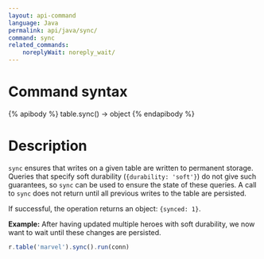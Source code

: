 ```yaml
---
layout: api-command 
language: Java
permalink: api/java/sync/
command: sync
related_commands:
    noreplyWait: noreply_wait/
---
```


# Command syntax #

{% apibody %}
table.sync() &rarr; object
{% endapibody %}

# Description #

`sync` ensures that writes on a given table are written to permanent storage. Queries
that specify soft durability (`{durability: 'soft'}`) do not give such guarantees, so
`sync` can be used to ensure the state of these queries. A call to `sync` does not return
until all previous writes to the table are persisted.

If successful, the operation returns an object: `{synced: 1}`.

__Example:__ After having updated multiple heroes with soft durability, we now want to wait
until these changes are persisted.

```js
r.table('marvel').sync().run(conn)
```


